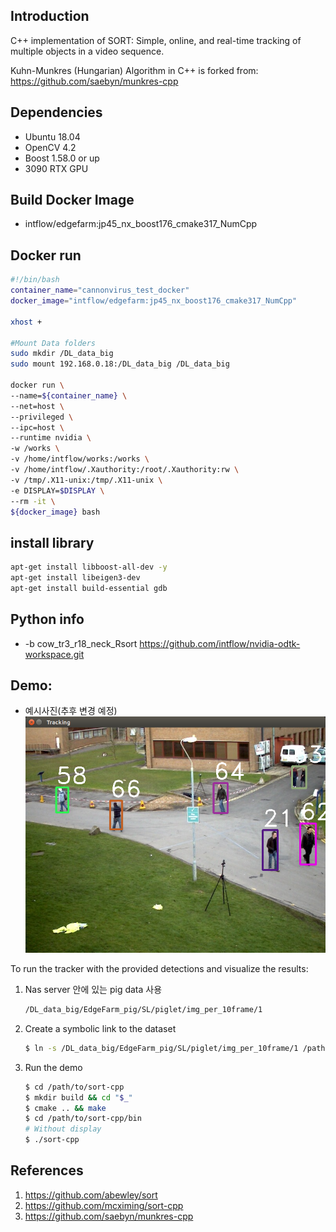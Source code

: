 ## Introduction
C++ implementation of SORT: Simple, online, and real-time tracking of multiple objects in a video sequence.

Kuhn-Munkres (Hungarian) Algorithm in C++ is forked from:
https://github.com/saebyn/munkres-cpp

## Dependencies
- Ubuntu 18.04
- OpenCV 4.2
- Boost 1.58.0 or up
- 3090 RTX GPU

## Build Docker Image
- intflow/edgefarm:jp45_nx_boost176_cmake317_NumCpp

## Docker run
```bash
#!/bin/bash
container_name="cannonvirus_test_docker"
docker_image="intflow/edgefarm:jp45_nx_boost176_cmake317_NumCpp"

xhost +

#Mount Data folders
sudo mkdir /DL_data_big
sudo mount 192.168.0.18:/DL_data_big /DL_data_big

docker run \
--name=${container_name} \
--net=host \
--privileged \
--ipc=host \
--runtime nvidia \
-w /works \
-v /home/intflow/works:/works \
-v /home/intflow/.Xauthority:/root/.Xauthority:rw \
-v /tmp/.X11-unix:/tmp/.X11-unix \
-e DISPLAY=$DISPLAY \
--rm -it \
${docker_image} bash
```

## install library
```bash
apt-get install libboost-all-dev -y 
apt-get install libeigen3-dev
apt-get install build-essential gdb
```

## Python info 
- -b cow_tr3_r18_neck_Rsort https://github.com/intflow/nvidia-odtk-workspace.git

## Demo:
- 예시사진(추후 변경 예정)
![Screenshot-1](docs/1.png)

To run the tracker with the provided detections and visualize the results:

1. Nas server 안에 있는 pig data 사용
    ```bash
    /DL_data_big/EdgeFarm_pig/SL/piglet/img_per_10frame/1
    ```

2. Create a symbolic link to the dataset
    ```bash
    $ ln -s /DL_data_big/EdgeFarm_pig/SL/piglet/img_per_10frame/1 /path/to/rotated-sort-cpp/data/1/
    ```
3. Run the demo
    ```bash
    $ cd /path/to/sort-cpp
    $ mkdir build && cd "$_"
    $ cmake .. && make
    $ cd /path/to/sort-cpp/bin
    # Without display
    $ ./sort-cpp
    ```

## References
1. https://github.com/abewley/sort
2. https://github.com/mcximing/sort-cpp
3. https://github.com/saebyn/munkres-cpp
